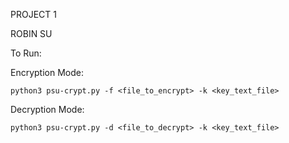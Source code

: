 PROJECT 1

ROBIN SU

To Run:

Encryption Mode:

```
python3 psu-crypt.py -f <file_to_encrypt> -k <key_text_file>
```

Decryption Mode:
```
python3 psu-crypt.py -d <file_to_decrypt> -k <key_text_file>
```